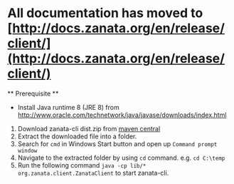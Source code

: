 All documentation has moved to [http://docs.zanata.org/en/release/client/](http://docs.zanata.org/en/release/client/)
============

** Prerequisite **
- Install Java runtime 8 (JRE 8) from http://www.oracle.com/technetwork/java/javase/downloads/index.html


1. Download zanata-cli dist.zip from [maven central](http://search.maven.org/remotecontent?filepath=org/zanata/zanata-cli/3.8.1/zanata-cli-3.8.1-dist.zip)
2. Extract the downloaded file into a folder.
3. Search for `cmd` in Windows Start button and open up `Command prompt window`
4. Navigate to the extracted folder by using `cd` command. e.g. `cd C:\temp`
4. Run the following command `java -cp lib/* org.zanata.client.ZanataClient` to start zanata-cli.
